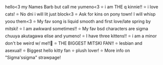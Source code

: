 
hello<3 my Names Barb but call me yumeno<3
⭐
i am THE q kinnie!!
⭐
i love cats!
⭐
No dni i will lit just block<3
⭐
Ask for kins on pony town! I will whisp yoou them<3
⭐
My fav song is liquid smooth and first love/late spring by mitski!
⭐
I am awkward sometimes!!
⭐
My fav bsd characters are sigma chuuya akutagawa elise and yumeno!
⭐
I have three kittens!!
⭐
i am a minor don't be weird w/ me!!🤭
⭐
THE BIGGEST MITSKI FAN!!
⭐
lesbian and asexual!
⭐
Biggest hello kitty fan
⭐
plush lover!
⭐
More info on "Sigma'ssigma" strawpage!
